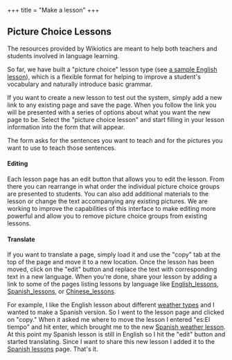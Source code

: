 +++
title = "Make a lesson"
+++

## Picture Choice Lessons

The resources provided by Wikiotics are meant to help both teachers and
students involved in language learning.

So far, we have built a "picture choice" lesson type (see [a sample
English lesson](/en/Introduction)), which is a flexible format for
helping to improve a student's vocabulary and naturally introduce basic
grammar.

If you want to create a new lesson to test out the system, simply add a
new link to any existing page and save the page. When you follow the
link you will be presented with a series of options about what you want
the new page to be. Select the "picture choice lesson" and start filling
in your lesson information into the form that will appear.

The form asks for the sentences you want to teach and for the pictures
you want to use to teach those sentences.

#### Editing

Each lesson page has an edit button that allows you to edit the lesson.
From there you can rearrange in what order the individual picture choice
groups are presented to students. You can also add additional materials
to the lesson or change the text accompanying any existing pictures. We
are working to improve the capabilities of this interface to make
editing more powerful and allow you to remove picture choice groups from
existing lessons.

#### Translate

If you want to translate a page, simply load it and use the "copy" tab
at the top of the page and move it to a new location. Once the lesson
has been moved, click on the "edit" button and replace the text with
corresponding text in a new language. When you're done, share your
lesson by adding a link to some of the pages listing lessons by language
like [English\_lessons](/en/English_lessons),
[Spanish\_lessons](/en/Spanish_lessons), or
[Chinese\_lessons](/en/Chinese_lessons).

For example, I like the English lesson about different [weather
types](http://alpha.wikiotics.org/wiki/English_lesson_-_Weather) and I
wanted to make a Spanish version. So I went to the lesson page and
clicked on "copy." When it asked me where to move the lesson I entered
"es:El tiempo" and hit enter, which brought me to the new [Spanish
weather lesson](/es/El_tiempo). At this point my Spanish lesson is still
in English so I hit the "edit" button and started translating. Since I
want to share this new lesson I added it to the [Spanish
lessons](/en/Spanish_lessons) page. That's it.
